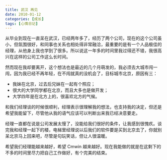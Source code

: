 ```yaml
---
title: 武汉 再见
date: 2010-01-12
categories: [成长]
tags: [心情日记]
---
```


从毕业到现在一直呆在武汉，已经两年多了，经历了两个公司，现在的这个公司虽小，但氛围很好，和同事也关系也相处得非常融洽，最重要的是有一个人品极佳的经理，从他身上我也学到了很多。所以说这一年多的时间里我过得还不错，我很高兴在这样的公司工作这么长时间。

然而现在我却要离开，这个想法也是最近的几个月萌发的，我必须去大城市闯一闯，因为我已经不再年轻，在不闯就真的没机会了，目标城市北京，原因有三：

* 我妹在北京，过去后兄妹在一起有个照应；
* 很大的大学同学都在北京，而且大多也是做开发；
* 大学四年是在北方上的，很喜欢北方的气候。

和我们经理谈的时候很顺利，经理表示很理解我的想法，也支持我的决定，但还是希望我能留下，尽管他从我的语气应该可以判断出来我已经决意要走。

经理一直都在说是公司发展太慢了，没能给我们很好的条件，让我感到很愧疚。谈完我和经理一起下的楼，电梯里经理说以后我们的软件要是买到北京去了，你就别呆北京马上回来吧，尽管是句玩笑话，但让人很温暖。

希望我们经理能越来越好，希望 Cmwin 越来越好。现在我能做的就是在这剩下的不多的时间里尽力把自己工作做好，有个完美的结束。

